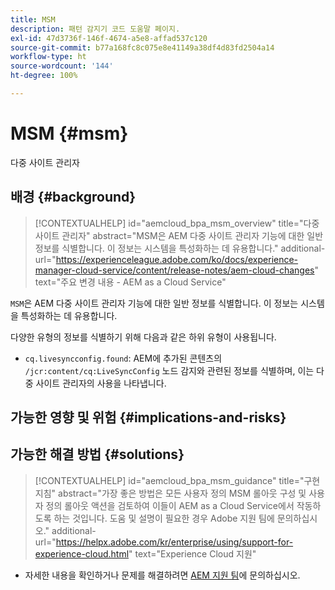 ```yaml
---
title: MSM
description: 패턴 감지기 코드 도움말 페이지.
exl-id: 47d3736f-146f-4674-a5e8-affad537c120
source-git-commit: b77a168fc8c075e8e41149a38df4d83fd2504a14
workflow-type: ht
source-wordcount: '144'
ht-degree: 100%

---
```


# MSM {#msm}

다중 사이트 관리자

## 배경 {#background}

>[!CONTEXTUALHELP]
>id="aemcloud_bpa_msm_overview"
>title="다중 사이트 관리자"
>abstract="MSM은 AEM 다중 사이트 관리자 기능에 대한 일반 정보를 식별합니다. 이 정보는 시스템을 특성화하는 데 유용합니다."
>additional-url="https://experienceleague.adobe.com/ko/docs/experience-manager-cloud-service/content/release-notes/aem-cloud-changes" text="주요 변경 내용 - AEM as a Cloud Service"

`MSM`은 AEM 다중 사이트 관리자 기능에 대한 일반 정보를 식별합니다. 이 정보는 시스템을 특성화하는 데 유용합니다.

다양한 유형의 정보를 식별하기 위해 다음과 같은 하위 유형이 사용됩니다.

* `cq.livesyncconfig.found`: AEM에 추가된 콘텐츠의 `/jcr:content/cq:LiveSyncConfig` 노드 감지와 관련된 정보를 식별하며, 이는 다중 사이트 관리자의 사용을 나타냅니다.

## 가능한 영향 및 위험 {#implications-and-risks}


## 가능한 해결 방법 {#solutions}

>[!CONTEXTUALHELP]
>id="aemcloud_bpa_msm_guidance"
>title="구현 지침"
>abstract="가장 좋은 방법은 모든 사용자 정의 MSM 롤아웃 구성 및 사용자 정의 롤아웃 액션을 검토하여 이들이 AEM as a Cloud Service에서 작동하도록 하는 것입니다. 도움 및 설명이 필요한 경우 Adobe 지원 팀에 문의하십시오."
>additional-url="https://helpx.adobe.com/kr/enterprise/using/support-for-experience-cloud.html" text="Experience Cloud 지원"

* 자세한 내용을 확인하거나 문제를 해결하려면 [AEM 지원 팀](https://helpx.adobe.com/kr/enterprise/using/support-for-experience-cloud.html)에 문의하십시오.
